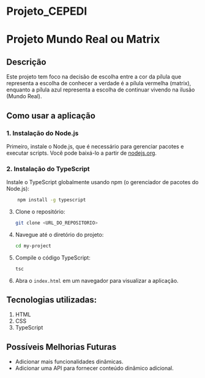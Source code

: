 ﻿# Projeto_CEPEDI

# Projeto Mundo Real ou Matrix

## Descrição
Este projeto tem foco na decisão de escolha entre a cor da pílula que representa a escolha de conhecer a verdade é a pílula vermelha (matrix), enquanto a pílula azul representa a escolha de continuar vivendo na ilusão (Mundo Real).



## Como usar a aplicação
### 1. Instalação do Node.js
Primeiro, instale o Node.js, que é necessário para gerenciar pacotes e executar scripts. Você pode baixá-lo a partir de [nodejs.org](https://nodejs.org/pt).

### 2. Instalação do TypeScript
Instale o TypeScript globalmente usando npm (o gerenciador de pacotes do Node.js):
```bash
    npm install -g typescript
 ```
3. Clone o repositório:
    ```bash
    git clone <URL_DO_REPOSITORIO>
    ```
4. Navegue até o diretório do projeto:
    ```bash
    cd my-project
    ```

5. Compile o código TypeScript:
    ```bash
    tsc
    ```
6. Abra o `index.html` em um navegador para visualizar a aplicação.


## Tecnologias utilizadas:
1. HTML
2. CSS
3. TypeScript
   
## Possíveis Melhorias Futuras
- Adicionar mais funcionalidades dinâmicas.
- Adicionar uma API para fornecer conteúdo dinâmico adicional.
